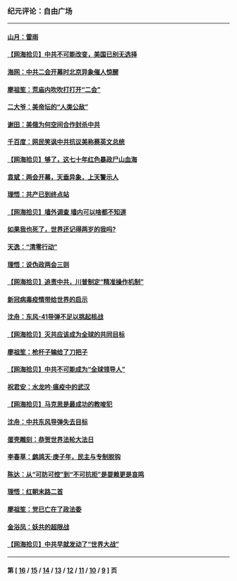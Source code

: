 ### 纪元评论：自由广场
---
#### [山月：雷雨](../../pages/nsc993/n12132012.md) 
#### [【网海拾贝】中共不可能改变，美国已别无选择](../../pages/nsc993/n12131124.md) 
#### [海网：中共二会开幕时北京异象催人惊醒](../../pages/nsc993/n12131111.md) 
#### [廖祖笙：荒庙内吹吹打打开“二会”](../../pages/nsc993/n12131025.md) 
#### [二大爷：美帝坛的“人类公敌”](../../pages/nsc993/n12130961.md) 
#### [谢田：美俄为何空间合作封杀中共](../../pages/nsc993/n12130160.md) 
#### [千百度：网民笑讽中共抗议美称蔡英文总统](../../pages/nsc993/n12128155.md) 
#### [【网海拾贝】够了，这七十年红色暴政尸山血海](../../pages/nsc993/n12128114.md) 
#### [袁斌：两会开幕，天垂异象，上天警示人](../../pages/nsc993/n12128054.md) 
#### [理悟：共产已到终点站](../../pages/nsc993/n12127167.md) 
#### [【网海拾贝】墙外调查 墙内可以啥都不知道](../../pages/nsc993/n12125153.md) 
#### [如果我也死了，世界还记得两岁的我吗?](../../pages/nsc993/n12123987.md) 
#### [天逸：“清零行动”](../../pages/nsc993/n12123444.md) 
#### [理悟：说伪政两会三则](../../pages/nsc993/n12123306.md) 
#### [【网海拾贝】追责中共，川普制定“精准操作机制”](../../pages/nsc993/n12122811.md) 
#### [新冠病毒疫情带给世界的启示](../../pages/nsc993/n12120303.md) 
#### [沈舟：东风-41导弹不足以挑起核战](../../pages/nsc993/n12120182.md) 
#### [【网海拾贝】灭共应该成为全球的共同目标](../../pages/nsc993/n12119615.md) 
#### [廖祖笙：枪杆子输给了刀把子](../../pages/nsc993/n12117067.md) 
#### [【网海拾贝】中共不可能成为“全球领导人”](../../pages/nsc993/n12117034.md) 
#### [祝君安：水龙吟·瘟疫中的武汉](../../pages/nsc993/n12116767.md) 
#### [【网海拾贝】马克思是最成功的教唆犯](../../pages/nsc993/n12115907.md) 
#### [沈舟：中共东风导弹失去目标](../../pages/nsc993/n12115779.md) 
#### [蛋壳雕刻：恭贺世界法轮大法日](../../pages/nsc993/n12115661.md) 
#### [李春草：鹧鸪天·庚子年，民主与专制脱钩](../../pages/nsc993/n12115476.md) 
#### [陈达：从“可防可控”到“不可抗拒”是耍赖更是哀鸣](../../pages/nsc993/n12115297.md) 
#### [理悟：红朝末路二首](../../pages/nsc993/n12115161.md) 
#### [廖祖笙：党已亡在了政法委](../../pages/nsc993/n12113771.md) 
#### [金浴凤：妖共的超限战](../../pages/nsc993/n12113504.md) 
#### [【网海拾贝】中共早就发动了“世界大战”](../../pages/nsc993/n12113343.md) 

---
#### 第 [ [16](./16.md) / [15](./15.md) / [14](./14.md) / [13](./13.md) / [12](./12.md) / [11](./11.md) / [10](./10.md) / [9](./9.md) ] 页
